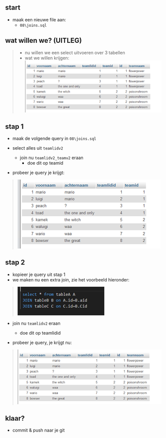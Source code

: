 ## start

- maak een nieuwe file aan:
    - `08\joins.sql`

## wat willen we? (UITLEG)

> - nu willen we een select uitvoeren over 3 tabellen
> - wat we willen krijgen:
>![](img/finalresult.PNG)

## stap 1

- maak de volgende query in `08\joins.sql`
- select alles uit `teamlidv2`
    - join nu `teamlidv2_teamv2` eraan
        - doe dit op teamid

- probeer je query je krijgt:
>![](img/tussen.PNG)

## stap 2

- kopieer je query uit stap 1
- we maken nu een extra join, zie het voorbeeld hieronder:
>![](img/multijoinex.PNG)
- join nu `teamlidv2` eraan
    - doe dit op teamlidid

- probeer je query, je krijgt nu:
>![](img/finalresult.PNG)

## klaar?

- commit & push naar je git